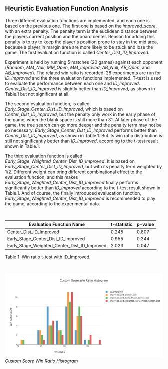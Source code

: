 ## Heuristic Evaluation Function Analysis

Three different evaluation functions are implemented, and each one is based on the previous one. The first one is based on the _improved\_score_, with an extra penalty. The penalty term is the euclidean distance between the players current position and the board center. Reason for adding this penalty is to try to keep the player's position prone to stay in the mid area, because a player in margin area are more likely to be stuck and lose the game. The first evaluation function is called _Center\_Dist\_ID\_Improved_.

Experiment is held by running 5 matches (20 games) against each opponent (_Random_, _MM\_Null_, _MM\_Open_, _MM\_Improved_, _AB\_Null_, _AB\_Open_, and _AB\_Improved_). The related win ratio is recorded. 28 experiments are run for _ID\_Improved_ and the three  evaluation functions implemented. T-test is used to evaluate the performance between each one and _ID\_Improved_. _Center\_Dist\_ID\_Improved_ is slightly better than _ID\_Improved_, as shown in Table.1 but not significant at all.

The second evaluation function, is called _Early\_Stage\_Center\_Dist\_ID\_Improved_, which is based on _Center\_Dist\_ID\_Improved_, but the penalty only work in the early phase of the game, when the blank space is still more than 31. At later phase of the game, the tree search can go more deeper and the penalty term may not be so necessary. _Early\_Stage\_Center\_Dist\_ID\_Improved_ performs better than _Center\_Dist\_ID\_Improved_, as shown in Table.1. But its win ratio distribution is still not significantly better than _ID\_Improved_, according to the t-test result shown in Table.1.

The third evaluation function is called _Early\_Stage\_Weighted\_Center\_Dist\_ID\_Improved_. It is based on _Early\_Stage\_Center\_Dist\_ID\_Improved_, but with its penalty term weighted by 1/2. Different weight can bring different combinational effect to the evaluation function, and this makes _Early\_Stage\_Weighted\_Center\_Dist\_ID\_Improved_ finally performs significantly better than _ID\_Improved_ according to the t-test result shown in Table.1. And of course, the finally introduced evalucation function, _Early\_Stage\_Weighted\_Center\_Dist\_ID\_Improved_ is recommended to play the game, according to the experimental data.

<br>

| Evaluation Function Name | t-statistic | p-value |
| ------| ------ | ------ |
| Center\_Dist\_ID\_Improved | 0.245 | 0.807 |
| Early\_Stage\_Center\_Dist\_ID\_Improved | 0.955 | 0.344 |
| Early\_Stage\_Weighted\_Center\_Dist\_ID\_Improved | 2.023 | 0.047 |
Table 1. Win ratio t-test with ID_Improved.

<br>

![Custom Score Win Ratio Histogram](./custom_score_win_ratio_hist.png)
*Custom Score Win Ratio Histogram*



